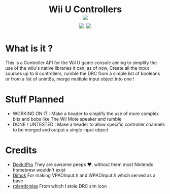 <h1 align="center">Wii U Controllers <br>
    <img src="https://github.com/rolandoislas/drc-sim/blob/master/resources/image/icon.gif"/>
    <br>
    <img src="https://img.shields.io/github/license/BenchatonDev/WiiU-Controllers"/>
    <img src="https://img.shields.io/github/downloads/BenchatonDev/WiiU-Controllers/latest/total"/>
</h1>

# What is it ?
This is a Controller API for the Wii U game console aiming to simplify the use of the wiiu's native libraries
it can, as of now, Create all the input sources up to 8 controllers, rumble the DRC from a simple list of booleans
or from a list of unint8s, merge multiple input object into one !

# Stuff Planned 
 - WORKING ON IT : Make a header to simplify the use of more complex bits and bobs like The Wii Mote speaker and rumble
 - DONE / UNTESTED : Make a header to allow specific controller channels to be merged and output a single input object

# Credits
- [DevkitPro](https://github.com/devkitPro) They are awsome peeps ❤️, without them most Nintendo homebrew wouldn't exist
- [Dimok](https://github.com/dimok789) For making VPADInput.h and WPADInput.h which served as a base
- [rolandoislas](https://github.com/rolandoislas) From which I stole DRC sim icon
